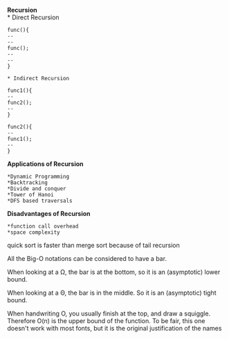 

**Recursion**  
    * Direct Recursion 

    func(){
    --
    --
    func();
    --
    --
    }
    
    * Indirect Recursion

    func1(){
    --
    func2();
    --
    }

    func2(){
    --
    func1();
    --
    }
    

**Applications of Recursion**  

    *Dynamic Programming
    *Backtracking
    *Divide and conquer
    *Tower of Hanoi
    *DFS based traversals

**Disadvantages of Recursion**  
    
    *function call overhead
    *space complexity


quick sort is faster than merge sort because of tail recursion


All the Big-O notations can be considered to have a bar.

When looking at a Ω, the bar is at the bottom, so it is an (asymptotic) lower bound.

When looking at a Θ, the bar is in the middle. So it is an (asymptotic) tight bound.

When handwriting O, you usually finish at the top, and draw a squiggle. Therefore O(n) is the upper bound of the function. To be fair, this one doesn't work with most fonts, but it is the original justification of the names

